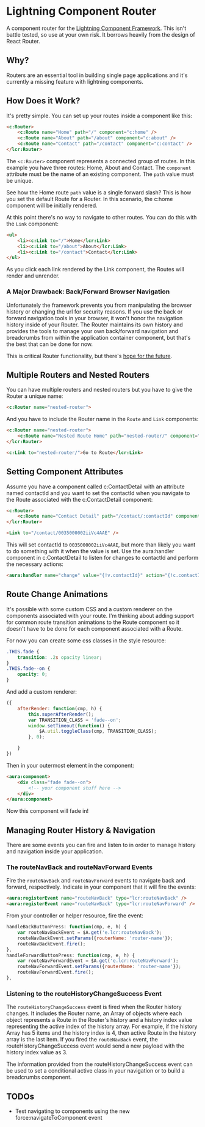 # Lightning Component Router
A component router for the [Lightning Component Framework](https://developer.salesforce.com/docs/atlas.en-us.lightning.meta/lightning/intro_framework.htm). This isn't battle tested, so use at your own risk. It borrows heavily from the design of React Router.

## Why?
Routers are an essential tool in building single page applications and it's currently a missing feature with lightning components.

## How Does it Work?
It's pretty simple. You can set up your routes inside a component like this:

```html
<c:Router>
    <c:Route name="Home" path="/" component="c:home" />
    <c:Route name="About" path="/about" component="c:about" />
    <c:Route name="Contact" path="/contact" component="c:contact" />
</lcr:Router>
```

The `<c:Router>` component represents a connected group of routes. In this example you have three routes: Home, About and Contact. The `component` attribute must be the name of an existing component. The `path` value must be unique.

See how the Home route `path` value is a single forward slash? This is how you set the default Route for a Router. In this scenario, the c:home component will be initially rendered.

At this point there's no way to navigate to other routes. You can do this with the `Link` component:

```html
<ul>
    <li><c:Link to="/">Home</lcr:Link>
    <li><c:Link to="/about">About</lcr:Link>
    <li><c:Link to="/contact">Contact</lcr:Link>
</ul>
```

As you click each link rendered by the Link component, the Routes will render and unrender.

### A Major Drawback: Back/Forward Browser Navigation
Unfortunately the framework prevents you from manipulating the browser history or changing the url for security reasons. If you use the back or forward navigation tools in your browser, it won't honor the navigation history inside of your Router. The Router maintains its own history and provides the tools to manage your own back/forward navigation and breadcrumbs from within the application container component, but that's the best that can be done for now.

This is critical Router functionality, but there's [hope for the future](http://documentation.auraframework.org/auradocs#reference?topic=api:AuraHistoryService).

## Multiple Routers and Nested Routers
You can have multiple routers and nested routers but you have to give the Router a unique name:

```html
<c:Router name="nested-router">
```
And you have to include the Router name in the `Route` and `Link` components:
```html
<c:Router name="nested-router">
    <c:Route name="Nested Route Home" path="nested-router/" component="c:nestedComponent" />
</lcr:Router>

<c:Link to="nested-router/">Go to Route</lcr:Link>
```

## Setting Component Attributes
Assume you have a component called c:ContactDetail with an attribute named contactId and you want to set the contactId when you navigate to the Route associated with the c:ContactDetail component:
```html
<c:Router>
    <c:Route name="Contact Detail" path="/contact/:contactId" component="c:ContactDetail" />
</lcr:Router>

<Link to="/contact/0035000002iiVc4AAE" />
```
This will set contactId to `0035000002iiVc4AAE`, but more than likely you want to do something with it when the value is set. Use the aura:handler component in c:ContactDetail to listen for changes to contactId and perform the necessary actions:
```html
<aura:handler name="change" value="{!v.contactId}" action="{!c.contactIdChangeHandler}"/>
```
## Route Change Animations
It's possible with some custom CSS and a custom renderer on the components associated with your route. I'm thinking about adding support for common route transition animations to the Route component so it doesn't have to be done for each component associated with a Route.

For now you can create some css classes in the style resource:
```css
.THIS.fade {
    transition: .2s opacity linear;
}
.THIS.fade--on {
    opacity: 0;
}
```
And add a custom renderer:
```javascript
({
    afterRender: function(cmp, h) {
        this.superAfterRender();
        var TRANSITION_CLASS = 'fade--on';
        window.setTimeout(function() {
            $A.util.toggleClass(cmp, TRANSITION_CLASS);        
        }, 0);

    }
})
```
Then in your outermost element in the component:
```html
<aura:component>
    <div class="fade fade--on">
        <!-- your component stuff here -->
    </div>
</aura:component>
```
Now this component will fade in!

## Managing Router History & Navigation
There are some events you can fire and listen to in order to manage history and navigation inside your application.

### The routeNavBack and routeNavForward Events
Fire the `routeNavBack`  and `routeNavForward` events to navigate back and forward, respectively. Indicate in your component that it will fire the events:
```html
<aura:registerEvent name="routeNavBack" type="lcr:routeNavBack" />
<aura:registerEvent name="routeNavBack" type="lcr:routeNavForward" />
```
From your controller or helper resource, fire the event:
```javascript
handleBackButtonPress: function(cmp, e, h) {
	var routeNavBackEvent = $A.get('e.lcr:routeNavBack');
    routeNavBackEvent.setParams({routerName: 'router-name'});
    routeNavBackEvent.fire();
},
handleForwardButtonPress: function(cmp, e, h) {
    var routeNavForwardEvent = $A.get('e.lcr:routeNavForward');
    routeNavForwardEvent.setParams({routerName: 'router-name'});
    routeNavForwardEvent.fire();
},
```
### Listening to the routeHistoryChangeSuccess Event
The `routeHistoryChangeSuccess` event is fired when the Router history changes. It includes the Router name, an Array of objects where each object represents a Route in the Router's history and a history index value representing the active index of the history array. For example, if the history Array has 5 items and the history index is 4, then active Route in the history array is the last item. If you fired the `routeNavBack` event, the routeHistoryChangeSuccess event would send a new payload with the history index value as 3.

The information provided from the routeHistoryChangeSuccess event can be used to set a conditional active class in your navigation or to build a breadcrumbs component.

## TODOs
 - Test navigating to components using the new force:navigateToComponent event
